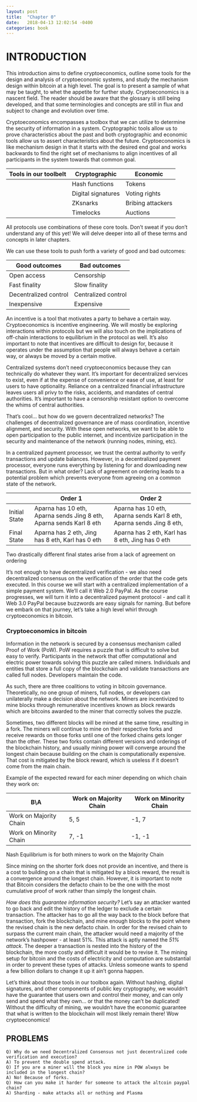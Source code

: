 ```yaml
---
layout: post
title:  "Chapter 0"
date:   2018-04-13 12:02:54 -0400
categories: book
---
```

# INTRODUCTION 

This introduction aims to define cryptoeconomics, outline some tools for the design and analysis of cryptoeconomic systems, and study the mechanism design within bitcoin at a high level. The goal is to present a sample of what may be taught, to whet the appetite for further study.
Cryptoeconomics is a nascent field. The reader should be aware that the glossary is still being developed, and that some terminologies and concepts are still in flux and subject to change and evolution over time.

Cryptoeconomics encompasses a toolbox that we can utilize to determine the security of information in a system. Cryptographic tools allow us to prove characteristics about the past and both cryptographic and economic tools allow us to assert characteristics about the future. Cryptoeconomics is like mechanism design in that it starts with the desired end goal and works backwards to find the right set of mechanisms to align incentives of all participants in the system towards that common goal. 
  
|  Tools in  our toolbelt |  Cryptographic     |      Economic    |
|-------------------------|--------------------|------------------|
|                         | Hash functions     | Tokens           |
|                         | Digital signatures | Voting rights    |   
|                         | ZKsnarks           | Bribing attackers|  
|                         | Timelocks          | Auctions         |  

All protocols use combinations of these core tools. Don’t sweat if you don’t understand any of this yet! We will delve deeper into all of these terms and concepts in later chapters. 

We can use these tools to push forth a variety of good and bad outcomes:
  
| Good outcomes         | Bad outcomes        |
|-----------------------|---------------------|
| Open access           | Censorship          |
| Fast finality         | Slow finality       |
| Decentralized control | Centralized control |
| Inexpensive           | Expensive           |

An incentive is a tool that motivates a party to behave a certain way. Cryptoeconomics is incentive engineering. We will mostly be exploring interactions within protocols but we will also touch on the implications of off-chain interactions to equilibrium in the protocol as well. It’s also important to note that incentives are difficult to design for, because it operates under the assumption that people will always behave a certain way, or always be moved by a certain motive.

Centralized systems don’t need cryptoeconomics because they can technically do whatever they want. It’s important for decentralized services to exist, even if at the expense of convenience or ease of use, at least for users to have optionality. Reliance on a centralized financial infrastructure leaves users all privy to the risks, accidents, and mandates of central authorities. It’s important to have a censorship resistant option to overcome the whims of central authorities. 

That’s cool… but how do we govern decentralized networks? The challenges of decentralized governance are of mass coordination, incentive alignment, and security. With these open networks, we want to be able to open participation to the public internet, and incentivize participation in the security and maintenance of the network (running nodes, mining, etc). 

In a centralized payment processor, we trust the central authority  to verify transactions and update balances. However, in a decentralized payment processor, everyone runs everything by listening for and downloading new transactions. But in what order? Lack of agreement on ordering leads to a potential problem which prevents everyone from agreeing on a common state of the network.

  
|               | Order 1                                                             | Order 2                                                              |
|---------------|---------------------------------------------------------------------|----------------------------------------------------------------------|
| Initial State | Aparna has 10 eth, Aparna sends Jing 8 eth, Aparna sends Karl 8 eth | Aparna has 10 eth, Aparna sends Karl 8 eth, Aparna sends Jing 8 eth, |
| Final State   | Aparna has 2 eth, Jing has 8 eth, Karl has 0 eth                    | Aparna has 2 eth, Karl has 8 eth, Jing has 0 eth         |

Two drastically different final states arise from a lack of agreement on ordering

It’s not enough to have decentralized verification - we also need decentralized consensus on the verification of the order that the code gets executed. In this course we will start with a centralized implementation of a simple payment system. We’ll call it Web 2.0 PayPal. As the course progresses, we will turn it into a decentralized payment protocol - and call it Web 3.0 PayPal because buzzwords are easy signals for naming. But before we embark on that journey, let’s take a high level whirl through cryptoeconomics in bitcoin. 

### Cryptoeconomics in bitcoin
Information in the network is secured by a consensus mechanism called Proof of Work (PoW). PoW requires a puzzle that is difficult to solve but easy to verify. Participants in the network that offer computational and electric power towards solving this puzzle are called miners. Individuals and entities that store a full copy of the blockchain and validate transactions are called full nodes. Developers maintain the code.

As such, there are three coalitions to voting in bitcoin governance. Theoretically, no one group of miners, full nodes, or developers can unilaterally make a decision about the network. Miners are incentivized to mine blocks through remunerative incentives known as block rewards which are bitcoins awarded to the miner that correctly solves the puzzle. 

Sometimes, two different blocks will be mined at the same time, resulting in a fork. The miners will continue to mine on their respective forks and receive rewards on those forks until one of the forked chains gets longer than the other. These two forks contain different versions and orderings of the blockchain history, and usually mining power will converge around the longest chain because building on the chain is computationally expensive. That cost is mitigated by the block reward, which is useless if it doesn’t come from the main chain.

Example of the expected reward for each miner depending on which chain they work on:
  
|  B\A                   | Work on Majority Chain | Work on Minority Chain |
|------------------------|------------------------|------------------------|
| Work on Majority Chain |          5, 5          |          -1, 7         |
| Work on Minority Chain |          7, -1         |         -1, -1         |

Nash Equilibrium is for both miners to work on the Majority Chain

Since mining on the shorter fork does not provide an incentive, and there is a cost to building on a chain that is mitigated by a block reward, the result is a convergence around the longest chain. However, it is important to note that Bitcoin considers the defacto chain to be the one with the most cumulative proof of work rather than simply the longest chain.

*How does this guarantee information security?* Let’s say an attacker wanted to go back and edit the history of the ledger to exclude a certain transaction. The attacker has to go all the way back to the block before that transaction, fork the blockchain, and mine enough blocks to the point where the revised chain is the new defacto chain. In order for the revised chain to surpass the current main chain, the attacker would need a majority of the network’s hashpower - at least 51%. This attack is aptly named the *51% attack*. The deeper a transaction is nested into the history of the blockchain, the more costly and difficult it would be to revise it. The mining setup for bitcoin and the costs of electricity and computation are substantial in order to prevent these types of attacks. Unless someone wants to spend a few billion dollars to change it up it ain’t gonna happen. 

Let’s think about those tools in our toolbox again. Without hashing, digital signatures, and other components of public key cryptography, we wouldn’t have the guarantee that users own and control their money, and can only send and spend what they own… or that the money can’t be duplicated! Without the difficulty of mining, we wouldn’t have the economic guarantee that what is written to the blockchain will most likely remain there! Wow cryptoeconomics!

## PROBLEMS

```
Q) Why do we need Decentralized Consensus not just decentralized code verification and execution?
A) To prevent the double spend attack.
Q) If you are a miner will the block you mine in POW always be included in the longest chain?
A) No! Because of forks.
Q) How can you make it harder for someone to attack the altcoin paypal chain?
A) Sharding - make attacks all or nothing and Plasma 
```
